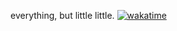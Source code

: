 everything, but little little.
[![wakatime](https://wakatime.com/badge/user/0202b63c-3e19-417f-a112-c6831a770313/project/514ef797-07fa-4232-8cb4-9d7d2117e996.svg)](https://wakatime.com/badge/user/0202b63c-3e19-417f-a112-c6831a770313/project/514ef797-07fa-4232-8cb4-9d7d2117e996)
